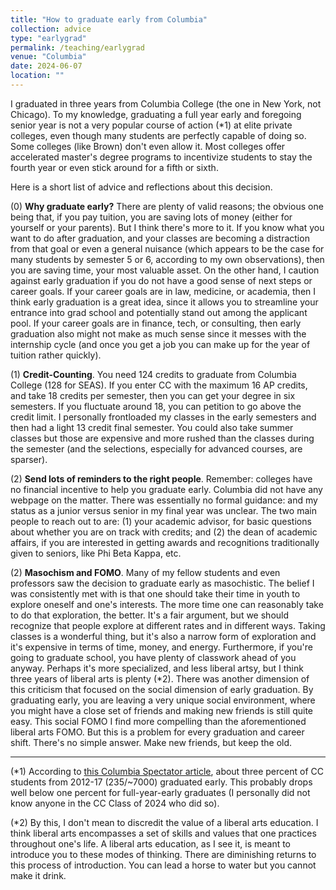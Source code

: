 ```yaml
---
title: "How to graduate early from Columbia"
collection: advice
type: "earlygrad"
permalink: /teaching/earlygrad
venue: "Columbia"
date: 2024-06-07
location: ""
---
```


I graduated in three years from Columbia College (the one in New York, not Chicago). To my knowledge, graduating a full year early and foregoing senior year is not a very popular course of action (*1) at elite private colleges, even though many students are perfectly capable of doing so. Some colleges (like Brown) don't even allow it. Most colleges offer accelerated master's degree programs to incentivize students to stay the fourth year or even stick around for a fifth or sixth. 

Here is a short list of advice and reflections about this decision.

(0) **Why graduate early?** There are plenty of valid reasons; the obvious one being that, if you pay tuition, you are saving lots of money (either for yourself or your parents). But I think there's more to it. If you know what you want to do after graduation, and your classes are becoming a distraction from that goal or even a general nuisance (which appears to be the case for many students by semester 5 or 6, according to my own observations), then you are saving time, your most valuable asset. On the other hand, I caution against early graduation if you do not have a good sense of next steps or career goals. If your career goals are in law, medicine, or academia, then I think early graduation is a great idea, since it allows you to streamline your entrance into grad school and potentially stand out among the applicant pool. If your career goals are in finance, tech, or consulting, then early graduation also might not make as much sense since it messes with the internship cycle (and once you get a job you can make up for the year of tuition rather quickly). 

(1) **Credit-Counting**. You need 124 credits to graduate from Columbia College (128 for SEAS). If you enter CC with the maximum 16 AP credits, and take 18 credits per semester, then you can get your degree in six semesters. If you fluctuate around 18, you can petition to go above the credit limit. I personally frontloaded my classes in the early semesters and then had a light 13 credit final semester. You could also take summer classes but those are expensive and more rushed than the classes during the semester (and the selections, especially for advanced courses, are sparser).

(2) **Send lots of reminders to the right people**. Remember: colleges have no financial incentive to help you graduate early. Columbia did not have any webpage on the matter. There was essentially no formal guidance: and my status as a junior versus senior in my final year was unclear. The two main people to reach out to are: (1) your academic advisor, for basic questions about whether you are on track with credits; and (2) the dean of academic affairs, if you are interested in getting awards and recognitions traditionally given to seniors, like Phi Beta Kappa, etc. 

(2) **Masochism and FOMO**. Many of my fellow students and even professors saw the decision to graduate early as masochistic. The belief I was consistently met with is that one should take their time in youth to explore oneself and one's interests. The more time one can reasonably take to do that exploration, the better. It's a fair argument, but we should recognize that people explore at different rates and in different ways. Taking classes is a wonderful thing, but it's also a narrow form of exploration and it's expensive in terms of time, money, and energy. Furthermore, if you're going to graduate school, you have plenty of classwork ahead of you anyway. Perhaps it's more specialized, and less liberal artsy, but I think three years of liberal arts is plenty (*2). There was another dimension of this criticism that focused on the social dimension of early graduation. By graduating early, you are leaving a very unique social environment, where you might have a close set of friends and making new friends is still quite easy. This social FOMO I find more compelling than the aforementioned liberal arts FOMO. But this is a problem for every graduation and career shift. There's no simple answer. Make new friends, but keep the old.

-------

(*1) According to <a href="https://www.columbiaspectator.com/the-eye/2017/04/18/early-departures-the-experience-of-graduating-early/">this Columbia Spectator article</a>, about three percent of CC students from 2012-17 (235/~7000) graduated early. This probably drops well below one percent for full-year-early graduates (I personally did not know anyone in the CC Class of 2024 who did so).

(*2) By this, I don't mean to discredit the value of a liberal arts education. I think liberal arts encompasses a set of skills and values that one practices throughout one's life. A liberal arts education, as I see it, is meant to introduce you to these modes of thinking. There are diminishing returns to this process of introduction. You can lead a horse to water but you cannot make it drink. 